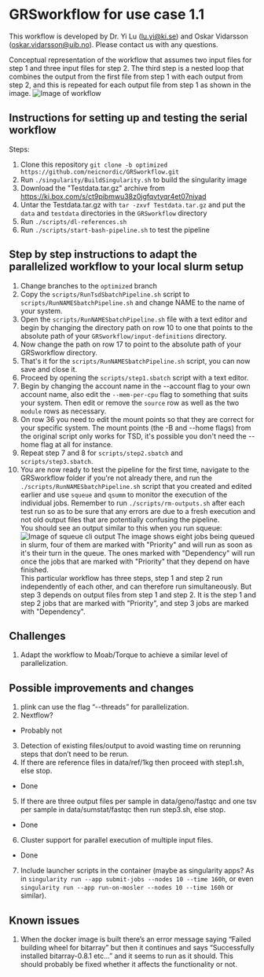 # GRSworkflow for use case 1.1
This workflow is developed by Dr. Yi Lu (lu.yi@ki.se) and Oskar Vidarsson (oskar.vidarsson@uib.no). Please contact us with any questions.

Conceptual representation of the workflow that assumes two input files for step 1 and three input files for step 2. The third step is a nested loop that combines the output from the first file from step 1 with each output from step 2, and this is repeated for each output file from step 1 as shown in the image.
![Image of workflow](https://raw.githubusercontent.com/neicnordic/GRSworkflow/optimized/.GRSworkflowDAG.png)


## Instructions for setting up and testing the serial workflow  
Steps:  
1. Clone this repository `git clone -b optimized https://github.com/neicnordic/GRSworkflow.git`  
2. Run `./singularity/BuildSingularity.sh` to build the singularity image
3. Download the "Testdata.tar.gz" archive from https://ki.box.com/s/ct9pibmwu38z0jgfqvtyqr4et07niyad  
4. Untar the Testdata.tar.gz with `tar -zxvf Testdata.tar.gz` and put the `data` and `testdata` directories in the `GRSworkflow` directory  
5. Run `./scripts/dl-references.sh`
6. Run `./scripts/start-bash-pipeline.sh` to test the pipeline

## Step by step instructions to adapt the parallelized workflow to your local slurm setup  
1. Change branches to the `optimized` branch  
2. Copy the `scripts/RunTsdSbatchPipeline.sh` script to `scripts/RunNAMESbatchPipeline.sh` and change NAME to the name of your system.  
3. Open the `scripts/RunNAMESbatchPipeline.sh` file with a text editor and begin by changing the directory path on row 10 to one that points to the absolute path of your `GRSworkflow/input-definitions` directory.  
4. Now change the path on row 17 to point to the absolute path of your GRSworkflow directory.  
5. That's it for the `scripts/RunNAMESbatchPipeline.sh` script, you can now save and close it.  
6. Proceed by opening the `scripts/step1.sbatch` script with a text editor.  
7. Begin by changing the account name in the --account flag to your own account name, also edit the `--mem-per-cpu` flag to something that suits your system. Then edit or remove the `source` row as well as the two `module` rows as necessary.  
8. On row 36 you need to edit the mount points so that they are correct for your specific system. The mount points (the -B and --home flags) from the original script only works for TSD, it's possible you don't need the --home flag at all for instance.  
9. Repeat step 7 and 8 for `scripts/step2.sbatch` and `scripts/step3.sbatch`.  
10. You are now ready to test the pipeline for the first time, navigate to the GRSworkflow folder if you're not already there, and run the `./scripts/RunNAMESbatchPipeline.sh` script that you created and edited earlier and use `squeue` and `qsumm` to monitor the execution of the individual jobs. Remember to run `./scripts/rm-outputs.sh` after each test run so as to be sure that any errors are due to a fresh execution and not old output files that are potentially confusing the pipeline.  
You should see an output similar to this when you run squeue:  
![Image of squeue cli output](https://github.com/neicnordic/GRSworkflow/blob/optimized/.squeue.png)
The image shows eight jobs being queued in slurm, four of them are marked with "Priority" and will run as soon as it's their turn in the queue. The ones marked with "Dependency" will run once the jobs that are marked with "Priority" that they depend on have finished.  
This particular workflow has three steps, step 1 and step 2 run independently of each other, and can therefore run simultaneously. But step 3 depends on output files from step 1 and step 2. It is the step 1 and step 2 jobs that are marked with "Priority", and step 3 jobs are marked with "Dependency".  

## Challenges
1. Adapt the workflow to Moab/Torque to achieve a similar level of parallelization.

## Possible improvements and changes
1. plink can use the flag “--threads” for parallelization.  
2. Nextflow?  
 * Probably not

3. Detection of existing files/output to avoid wasting time on rerunning steps that don’t need to be rerun.  
4. If there are reference files in data/ref/1kg then proceed with step1.sh, else stop.  
 * Done  

5. If there are three output files per sample in data/geno/fastqc and one tsv per sample in data/sumstat/fastqc then run step3.sh, else stop.  
 * Done

6. Cluster support for parallel execution of multiple input files.  
 * Done

7. Include launcher scripts in the container (maybe as singularity apps? As in `singularity run --app submit-jobs --nodes 10 --time 160h`, or even `singularity run --app run-on-mosler --nodes 10 --time 160h` or similar).  

## Known issues
1. When the docker image is built there’s an error message saying “Failed building wheel for bitarray” but then it continues and says “Successfully installed bitarray-0.8.1 etc...” and it seems to run as it should. This should probably be fixed whether it affects the functionality or not.
